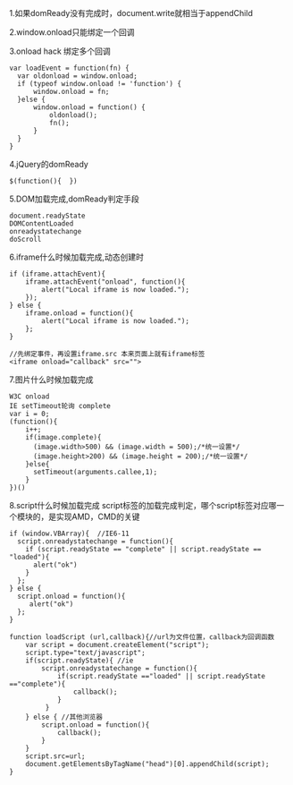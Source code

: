 
1.如果domReady没有完成时，document.write就相当于appendChild

2.window.onload只能绑定一个回调

3.onload hack 绑定多个回调

    var loadEvent = function(fn) {
      var oldonload = window.onload;
      if (typeof window.onload != 'function') {
          window.onload = fn;
      }else {
          window.onload = function() {
              oldonload();
              fn();
          }
      }
    }

4.jQuery的domReady 

    $(function(){  })

5.DOM加载完成,domReady判定手段

    document.readyState
    DOMContentLoaded
    onreadystatechange
    doScroll

6.iframe什么时候加载完成,动态创建时

    if (iframe.attachEvent){
        iframe.attachEvent("onload", function(){
            alert("Local iframe is now loaded.");
        });
    } else {
        iframe.onload = function(){
            alert("Local iframe is now loaded.");
        };
    }

    //先绑定事件，再设置iframe.src 本来页面上就有iframe标签
    <iframe onload="callback" src="">

7.图片什么时候加载完成

    W3C onload
    IE setTimeout轮询 complete
    var i = 0;
    (function(){
        i++;
        if(image.complete){
          (image.width>500) && (image.width = 500);/*统一设置*/
          (image.height>200) && (image.height = 200);/*统一设置*/
        }else{
          setTimeout(arguments.callee,1);
        }
    })()

8.script什么时候加载完成
script标签的加载完成判定，哪个script标签对应哪一个模块的，是实现AMD，CMD的关键

    if (window.VBArray){  //IE6-11
      script.onreadystatechange = function(){
        if (script.readyState == "complete" || script.readyState == "loaded"){
          alert("ok")
        }
      };
    } else { 
      script.onload = function(){
         alert("ok")
      };
    }

    function loadScript (url,callback){//url为文件位置，callback为回调函数
        var script = document.createElement("script");
        script.type="text/javascript";
        if(script.readyState){ //ie
            script.onreadystatechange = function(){
                if(script.readyState =="loaded" || script.readyState =="complete"){
                    callback();
                }
             }
        } else { //其他浏览器
            script.onload = function(){
                callback();
            }
        }
        script.src=url;
        document.getElementsByTagName("head")[0].appendChild(script);
    }
